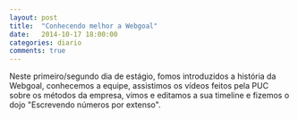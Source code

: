 ```yaml
---
layout: post
title:  "Conhecendo melhor a Webgoal"
date:   2014-10-17 18:00:00
categories: diario
comments: true
---
```

Neste primeiro/segundo dia de estágio, fomos introduzidos a história da Webgoal, conhecemos a equipe, assistimos os vídeos feitos pela PUC sobre os métodos da empresa, vimos e editamos a sua timeline e fizemos o dojo "Escrevendo números por extenso".   